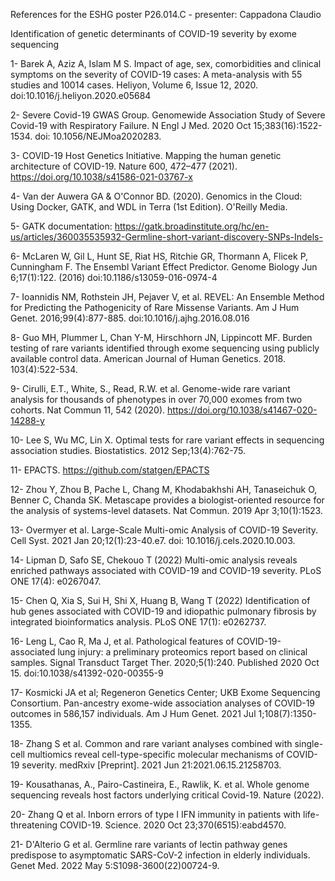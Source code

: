 
References for the ESHG poster P26.014.C - presenter: Cappadona Claudio

Identification of genetic determinants of COVID-19 severity by exome sequencing

1- Barek A, Aziz A, Islam M S. Impact of age, sex, comorbidities and clinical symptoms on the severity of COVID-19 cases: A meta-analysis with 55 studies and 10014 cases. Heliyon, Volume 6, Issue 12, 2020. doi:10.1016/j.heliyon.2020.e05684

2- Severe Covid-19 GWAS Group. Genomewide Association Study of Severe Covid-19 with Respiratory Failure. N Engl J Med. 2020 Oct 15;383(16):1522-1534. doi: 10.1056/NEJMoa2020283. 

3- COVID-19 Host Genetics Initiative. Mapping the human genetic architecture of COVID-19. Nature 600, 472–477 (2021). https://doi.org/10.1038/s41586-021-03767-x

4- Van der Auwera GA & O'Connor BD. (2020). Genomics in the Cloud: Using Docker, GATK, and WDL in Terra (1st Edition). O'Reilly Media.

5- GATK documentation: https://gatk.broadinstitute.org/hc/en-us/articles/360035535932-Germline-short-variant-discovery-SNPs-Indels- 

6- McLaren W, Gil L, Hunt SE, Riat HS, Ritchie GR, Thormann A, Flicek P, Cunningham F. The Ensembl Variant Effect Predictor. Genome Biology Jun 6;17(1):122. (2016) doi:10.1186/s13059-016-0974-4

7- Ioannidis NM, Rothstein JH, Pejaver V, et al. REVEL: An Ensemble Method for Predicting the Pathogenicity of Rare Missense Variants. Am J Hum Genet. 2016;99(4):877-885. doi:10.1016/j.ajhg.2016.08.016

8- Guo MH, Plummer L, Chan Y-M, Hirschhorn JN, Lippincott MF. Burden testing of rare variants identified through exome sequencing using publicly available control data. American Journal of Human Genetics. 2018. 103(4):522-534.

9- Cirulli, E.T., White, S., Read, R.W. et al. Genome-wide rare variant analysis for thousands of phenotypes in over 70,000 exomes from two cohorts. Nat Commun 11, 542 (2020). https://doi.org/10.1038/s41467-020-14288-y

10- Lee S, Wu MC, Lin X. Optimal tests for rare variant effects in sequencing association studies. Biostatistics. 2012 Sep;13(4):762-75.

11- EPACTS. https://github.com/statgen/EPACTS

12- Zhou Y, Zhou B, Pache L, Chang M, Khodabakhshi AH, Tanaseichuk O, Benner C, Chanda SK. Metascape provides a biologist-oriented resource for the analysis of systems-level datasets. Nat Commun. 2019 Apr 3;10(1):1523.

13- Overmyer et al. Large-Scale Multi-omic Analysis of COVID-19 Severity. Cell Syst. 2021 Jan 20;12(1):23-40.e7. doi: 10.1016/j.cels.2020.10.003.

14- Lipman D, Safo SE, Chekouo T (2022) Multi-omic analysis reveals enriched pathways associated with COVID-19 and COVID-19 severity. PLoS ONE 17(4): e0267047.

15- Chen Q, Xia S, Sui H, Shi X, Huang B, Wang T (2022) Identification of hub genes associated with COVID-19 and idiopathic pulmonary fibrosis by integrated bioinformatics analysis. PLoS ONE 17(1): e0262737.

16- Leng L, Cao R, Ma J, et al. Pathological features of COVID-19-associated lung injury: a preliminary proteomics report based on clinical samples. Signal Transduct Target Ther. 2020;5(1):240. Published 2020 Oct 15. doi:10.1038/s41392-020-00355-9

17- Kosmicki JA et al; Regeneron Genetics Center; UKB Exome Sequencing Consortium. Pan-ancestry exome-wide association analyses of COVID-19 outcomes in 586,157 individuals. Am J Hum Genet. 2021 Jul 1;108(7):1350-1355.

18- Zhang S et al. Common and rare variant analyses combined with single-cell multiomics reveal cell-type-specific molecular mechanisms of COVID-19 severity. medRxiv [Preprint]. 2021 Jun 21:2021.06.15.21258703.

19- Kousathanas, A., Pairo-Castineira, E., Rawlik, K. et al. Whole genome sequencing reveals host factors underlying critical Covid-19. Nature (2022).

20- Zhang Q et al. Inborn errors of type I IFN immunity in patients with life-threatening COVID-19. Science. 2020 Oct 23;370(6515):eabd4570.

21- D'Alterio G et al. Germline rare variants of lectin pathway genes predispose to asymptomatic SARS-CoV-2 infection in elderly individuals. Genet Med. 2022 May 5:S1098-3600(22)00724-9.
